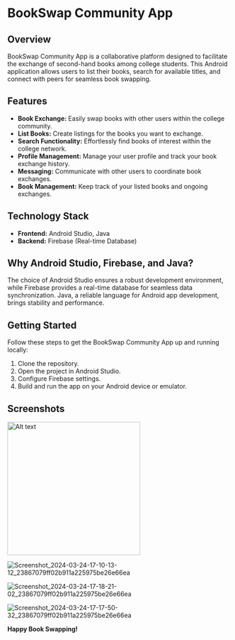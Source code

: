 # BookSwap Community App

## Overview
BookSwap Community App is a collaborative platform designed to facilitate the exchange of second-hand books among college students. This Android application allows users to list their books, search for available titles, and connect with peers for seamless book swapping.

## Features
- **Book Exchange:** Easily swap books with other users within the college community.
- **List Books:** Create listings for the books you want to exchange.
- **Search Functionality:** Effortlessly find books of interest within the college network.
- **Profile Management:** Manage your user profile and track your book exchange history.
- **Messaging:** Communicate with other users to coordinate book exchanges.
- **Book Management:** Keep track of your listed books and ongoing exchanges.

## Technology Stack
- **Frontend:** Android Studio, Java
- **Backend:** Firebase (Real-time Database)

## Why Android Studio, Firebase, and Java?
The choice of Android Studio ensures a robust development environment, while Firebase provides a real-time database for seamless data synchronization. Java, a reliable language for Android app development, brings stability and performance.

## Getting Started
Follow these steps to get the BookSwap Community App up and running locally:

1. Clone the repository.
2. Open the project in Android Studio.
3. Configure Firebase settings.
4. Build and run the app on your Android device or emulator.


## Screenshots

<img src="![Screenshot_2024-03-24-17-09-45-51_23867079ff02b911a225975be26e66ea](https://github.com/trigon27/bookSwap-community/assets/133361109/faf4352d-9200-4353-a8fe-ba4a2a3121fd)" alt="Alt text" width="300"/>


![Screenshot_2024-03-24-17-10-13-12_23867079ff02b911a225975be26e66ea](https://github.com/trigon27/bookSwap-community/assets/133361109/6e03a382-88ff-46b0-a26f-f0c9be6d9391)

![Screenshot_2024-03-24-17-18-21-02_23867079ff02b911a225975be26e66ea](https://github.com/trigon27/bookSwap-community/assets/133361109/4ab54feb-fa1c-4ce2-ba40-c8b26b5dc4e2)

![Screenshot_2024-03-24-17-17-50-32_23867079ff02b911a225975be26e66ea](https://github.com/trigon27/bookSwap-community/assets/133361109/4fd52f7f-c00a-4c58-824b-e177b754458a)

**Happy Book Swapping!**
